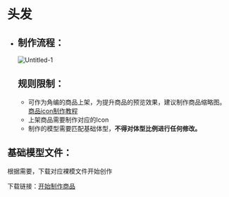 # 头发

- ## 制作流程：

  ![Untitled-1](https://arkimg.ark.online/Untitled-1.jpg)

  ## 规则限制：

  - 可作为角编的商品上架，为提升商品的预览效果，建议制作商品缩略图。[商品icon制作教程](./11_0_0_Product-icon-production)
  - 上架商品需要制作对应的Icon
  - 制作的模型需要匹配基础体型，**不得对体型比例进行任何修改。**
  
## 基础模型文件：
  
根据需要，下载对应裸模文件开始创作
  
下载链接：[开始制作商品](./2_0_0_Start-making-products)
